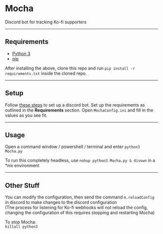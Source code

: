# Mocha  
Discord bot for tracking Ko-fi supporters

-----

## Requirements

* [Python 3](https://www.python.org/downloads/)  
* [pip](https://pypi.org/project/pip/)

After installing the above, clone this repo and run `pip install -r requirements.txt` inside the cloned repo.

-----

## Setup

Follow [these steps](https://github.com/reactiflux/discord-irc/wiki/Creating-a-discord-bot-&-getting-a-token) to set up a discord bot. Set up the requirements as outlined in the **Requirements** section. Open `MochaConfig.ini` and fill in the values as you see fit.

-----

## Usage

Open a command window / powershell / terminal and enter `python3 Mocha.py`

To run this completely headless, use `nohup python3 Mocha.py & disown` in a \*nix environment

-----

## Other Stuff

You can modify the configuration, then send the command `m.reloadConfig` in discord to make changes to the discord configuration  
(The process for listening for Ko-fi webhooks will not reload the config, changing the configuration of this requires stopping and restarting Mocha)

To stop Mocha:  
`killall python3`
